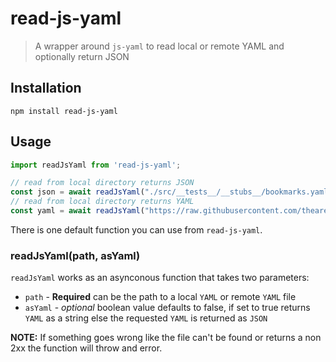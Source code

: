 # read-js-yaml

> A wrapper around `js-yaml` to read local or remote YAML and optionally return JSON

## Installation

```
npm install read-js-yaml
```

## Usage

```Javascript
import readJsYaml from 'read-js-yaml';

// read from local directory returns JSON
const json = await readJsYaml("./src/__tests__/__stubs__/bookmarks.yaml")
// read from local directory returns YAML
const yaml = await readJsYaml("https://raw.githubusercontent.com/thearegee/bookworms/main/demo/config/bookmarks.yaml", true)
```

There is one default function you can use from `read-js-yaml`.

### readJsYaml(path, asYaml)

`readJsYaml` works as an asynconous function that takes two parameters:

* `path` - **Required** can be the path to a local `YAML` or remote `YAML` file
* `asYaml` - _optional_ boolean value defaults to false, if set to true returns `YAML` as a string else the requested `YAML` is returned as `JSON`

**NOTE:** If something goes wrong like the file can't be found or returns a non 2xx the function will throw and error.



